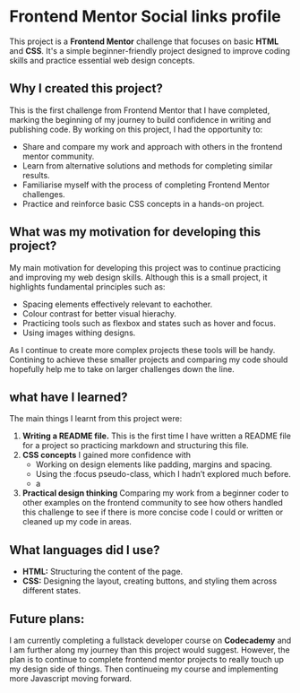 # Frontend Mentor Social links profile
This project is a **Frontend Mentor** challenge that focuses on basic **HTML** and **CSS**. It's a simple beginner-friendly project designed to improve coding skills and practice essential web design concepts.

## Why I created this project?

This is the first challenge from Frontend Mentor that I have completed, marking the beginning of my journey to build confidence in writing and publishing code. By working on this project, I had the opportunity to:

* Share and compare my work and approach with others in the frontend mentor community.
* Learn from alternative solutions and methods for completing similar results.
* Familiarise myself with the process of completing Frontend Mentor challenges.
* Practice and reinforce basic CSS concepts in a hands-on project.

## What was my motivation for developing this project?

My main motivation for developing this project was to continue practicing and improving my web design skills. Although this is a small project, it highlights fundamental principles such as:
* Spacing elements effectively relevant to eachother.
* Colour contrast for better visual hierachy.
* Practicing tools such as flexbox and states such as hover and focus.
* Using images withing designs.

As I continue to create more complex projects these tools will be handy. Contining to achieve these smaller projects and comparing my code should hopefully help me to take on larger challenges down the line.

## what have I learned? 

The main things I learnt from this project were:
1. **Writing a README file.**
    This is the first time I have written a README file for a project so practicing markdown and structuring this file.
1. **CSS concepts**
    I gained more confidence with 
    * Working on design elements like padding, margins and spacing.
    * Using the :focus pseudo-class, which I hadn’t explored much before.
    * a
1. **Practical design thinking**
    Comparing my work from a beginner coder to other examples on the frontend community to see how others handled this challenge to see if there is more concise code I could or written or cleaned up my code in areas.

## What languages did I use?

* **HTML:** Structuring the content of the page.
* **CSS:** Designing the layout, creating buttons, and styling them across different states.

## Future plans:

I am currently completing a fullstack developer course on **Codecademy** and I am further along my journey than this project would suggest. However, the plan is to continue to complete frontend mentor projects to really touch up my design side of things. Then continueing my course and implementing more Javascript moving forward.